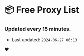 # :package: Free Proxy List
### Updated every 15 minutes.

- Last updated: `2024-06-27 06:13`

:heart:
